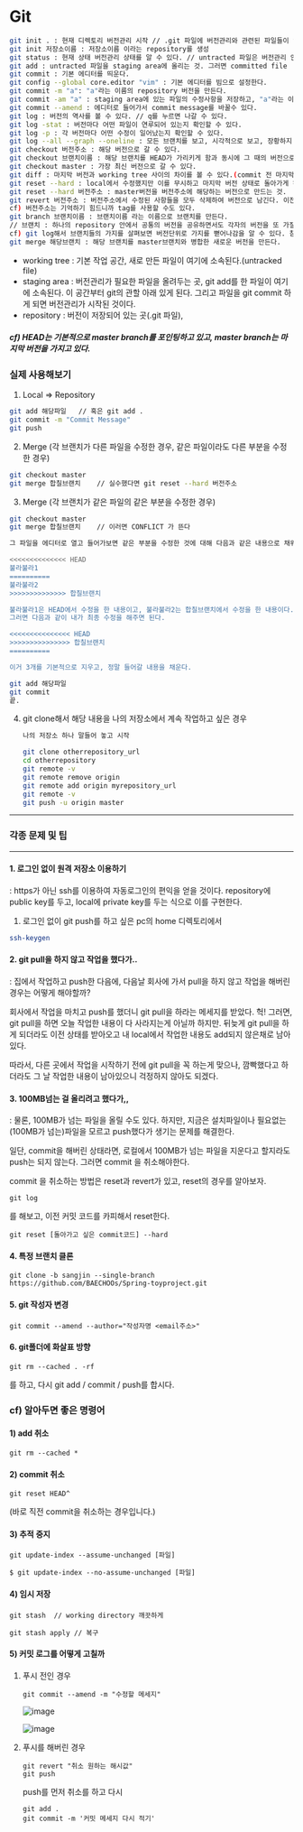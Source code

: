 # Git

```bash
git init . : 현재 디렉토리 버전관리 시작 // .git 파일에 버전관리와 관련된 파일들이 있음.
git init 저장소이름 : 저장소이름 이라는 repository를 생성
git status : 현재 상태 버전관리 상태를 알 수 있다. // untracted 파일은 버전관리 안 들어간 것.
git add : untracted 파일을 staging area에 올리는 것. 그러면 committed file
git commit : 기본 에디터를 띄운다.
git config --global core.editor "vim" : 기본 에디터를 빔으로 설정한다.
git commit -m "a": "a"라는 이름의 repository 버전을 만든다.
git commit -am "a" : staging area에 있는 파일의 수정사항을 저장하고, "a"라는 이름의 repository 버전을 만든다.
git commit --amend : 에디터로 들어가서 commit message를 바꿀수 있다.
git log : 버전의 역사를 볼 수 있다. // q를 누르면 나갈 수 있다.
git log -stat : 버전마다 어떤 파일이 연루되어 있는지 확인할 수 있다.
git log -p : 각 버전마다 어떤 수정이 일어났는지 확인할 수 있다.
git log --all --graph --oneline : 모든 브랜치를 보고, 시각적으로 보고, 장황하지 않게 log보기
git checkout 버전주소 : 해당 버전으로 갈 수 있다.
git checkout 브랜치이름 : 해당 브랜치를 HEAD가 가리키게 함과 동시에 그 때의 버전으로 간다.
git checkout master : 가장 최신 버전으로 갈 수 있다.
git diff : 마지막 버전과 working tree 사이의 차이를 볼 수 있다.(commit 전 마지막 기회로 이전상태를 보여준다고 생각하면 된다.)
git reset --hard : local에서 수정했지만 이를 무시하고 마지막 버전 상태로 돌아가게 하는 것.
git reset --hard 버전주소 : master버전을 버전주소에 해당하는 버전으로 만드는 것.
git revert 버전주소 : 버전주소에서 수정된 사항들을 모두 삭제하여 버전으로 남긴다. 이전 상태로 돌리기는 돌리는데 역사를 남기기 위해서 사용한다.
cf) 버전주소는 기억하기 힘드니까 tag를 사용할 수도 있다.
git branch 브랜치이름 : 브랜치이름 라는 이름으로 브랜치를 만든다. 
// 브랜치 : 하나의 repository 안에서 공통의 버전을 공유하면서도 각자의 버전을 또 가질 수 있는 개념
cf) git log해서 브랜치들의 가지를 살펴보면 버전단위로 가지를 뻗어나감을 알 수 있다. 참고.
git merge 해당브랜치 : 해당 브랜치를 master브랜치와 병합한 새로운 버전을 만든다.
```

* working tree : 기본 작업 공간, 새로 만든 파일이 여기에 소속된다.(untracked file)
* staging area : 버전관리가 필요한 파일을 올려두는 곳, git add를 한 파일이 여기에 소속된다. 이 공간부터 git의 관할 아래 있게 된다. 그리고 파일을 git commit 하게 되면 버전관리가 시작된 것이다. 
* repository : 버전이 저장되어 있는 곳(.git 파일), 



##### cf) HEAD는 기본적으로 master branch를 포인팅하고 있고, master branch는 마지막 버전을 가지고 있다.



### 실제 사용해보기

1. Local => Repository

```bash
git add 해당파일   // 혹은 git add .
git commit -m "Commit Message"
git push
```



2. Merge (각 브랜치가 다른 파일을 수정한 경우, 같은 파일이라도 다른 부분을 수정한 경우)

```bash
git checkout master
git merge 합칠브랜치    // 실수했다면 git reset --hard 버전주소
```



3. Merge (각 브랜치가 같은 파일의 같은 부분을 수정한 경우)

```bash
git checkout master
git merge 합칠브랜치    // 이러면 CONFLICT 가 뜬다
```

```bash
그 파일을 에디터로 열고 들어가보면 같은 부분을 수정한 것에 대해 다음과 같은 내용으로 채워져있다.

<<<<<<<<<<<<<< HEAD
불라불라1
==========
불라불라2
>>>>>>>>>>>>>> 합칠브랜치

불라불라1은 HEAD에서 수정을 한 내용이고, 불라불라2는 합칠브랜치에서 수정을 한 내용이다.
그러면 다음과 같이 내가 최종 수정을 해주면 된다.

<<<<<<<<<<<<<<< HEAD
>>>>>>>>>>>>>>> 합칠브랜치
==========

이거 3개를 기본적으로 지우고, 정말 들어갈 내용을 채운다.
```

```bash
git add 해당파일  
git commit
끝.
```



4. git clone해서 해당 내용을 나의 저장소에서 계속 작업하고 싶은 경우

   ```bash
   나의 저장소 하나 말들어 놓고 시작
   
   git clone otherrepository_url
   cd otherrepository
   git remote -v
   git remote remove origin
   git remote add origin myrepository_url
   git remote -v
   git push -u origin master
   ```

   



-----------------------------------------------------------------------------------------------------------------------------------------------------------

### 각종 문제 및 팁

-------------------------------------------

#### 1. 로그인 없이 원격 저장소 이용하기

 : https가 아닌 ssh를 이용하여 자동로그인의 편익을 얻을 것이다. repository에 public key를 두고, local에 private key를 두는 식으로 이를 구현한다.

1) 로그인 없이 git push를 하고 싶은 pc의 home 디렉토리에서

```bash
ssh-keygen
```





#### 2. git pull을 하지 않고 작업을 했다가..

 : 집에서 작업하고 push한 다음에, 다음날 회사에 가서 pull을 하지 않고 작업을 해버린 경우는 어떻게 해야할까?

회사에서 작업을 마치고 push를 했더니 git pull을 하라는 메세지를 받았다. 헉! 그러면, git pull을 하면 오늘 작업한 내용이 다 사라지는게 아닐까 하지만. 뒤늦게 git pull을 하게 되더라도 이전 상태를 받아오고 내 local에서 작업한 내용도 add되지 않은채로 남아있다. 

따라서, 다른 곳에서 작업을 시작하기 전에 git pull을 꼭 하는게 맞으나, 깜빡했다고 하더라도 그 날 작업한 내용이 남아있으니 걱정하지 않아도 되겠다.



#### 3. 100MB넘는 걸 올리려고 했다가,,

: 물론, 100MB가 넘는 파일을 올릴 수도 있다. 하지만, 지금은 설치파일이나 필요없는 (100MB가 넘는)파일을 모르고 push했다가 생기는 문제를 해결한다.

일단, commit을 해버린 상태라면, 로컬에서 100MB가 넘는 파일을 지운다고 할지라도 push는 되지 않는다. 그러면 commit 을 취소해야한다.

commit 을 취소하는 방법은 reset과 revert가 있고, reset의 경우를 알아보자.

```shell
git log
```

를 해보고, 이전 커밋 코드를 카피해서 reset한다.

```shell
git reset [돌아가고 싶은 commit코드] --hard
```



#### 4. 특정 브랜치 클론

```shell
git clone -b sangjin --single-branch https://github.com/BAECHOOs/Spring-toyproject.git
```





#### 5. git 작성자 변경

```
git commit --amend --author="작성자명 <email주소>"
```



#### 6. git폴더에 화살표 방향

```
git rm --cached . -rf
```

를 하고, 다시 git add / commit / push를 합시다.





### cf) 알아두면 좋은 명령어

#### 1) add 취소

```
git rm --cached *
```

#### 2) commit 취소

```
git reset HEAD^
```

(바로 직전 commit을 취소하는 경우입니다.)



#### 3) 추적 중지

```
git update-index --assume-unchanged [파일]

$ git update-index --no-assume-unchanged [파일]
```



#### 4) 임시 저장

```
git stash  // working directory 깨끗하게

git stash apply // 복구
```



#### 5) 커밋 로그를 어떻게 고칠까

1. 푸시 전인 경우

   ```
   git commit --amend -m "수정할 메세지"
   ```

   ![image](https://user-images.githubusercontent.com/42775225/131343215-7762e7af-53e4-4377-8aeb-ca0b1c57e3fc.png)


   ![image](https://user-images.githubusercontent.com/42775225/131343178-8c582598-a26e-4f89-91db-227e7697475b.png)





2. 푸시를 해버린 경우

   ```
   git revert "취소 원하는 해시값"
   git push
   ```

   push를 먼저 취소를 하고 다시

   ```
   git add .
   git commit -m '커밋 메세지 다시 적기'
   ```

   

   
